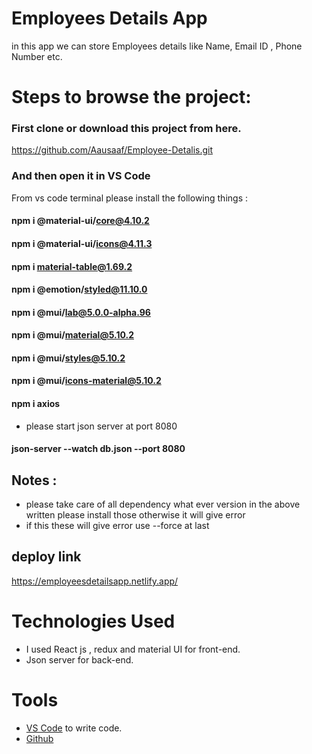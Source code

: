 # Employees Details App

  in this app we can store Employees details like Name, Email ID , Phone Number etc.  


# Steps to browse the project:

### First  clone or download this project from here.

https://github.com/Aausaaf/Employee-Detalis.git

### And then open it in VS Code 
From vs code terminal please install the following things :
#### npm i @material-ui/core@4.10.2
#### npm i @material-ui/icons@4.11.3
#### npm i material-table@1.69.2 
#### npm i @emotion/styled@11.10.0
#### npm i @mui/lab@5.0.0-alpha.96
#### npm i @mui/material@5.10.2
#### npm i @mui/styles@5.10.2
#### npm i @mui/icons-material@5.10.2
#### npm i axios

   - please start json server at port 8080
  #### json-server --watch db.json --port 8080
  
## Notes :
 - please take care of all dependency what ever version in the above written please install those otherwise it will give error 
 - if this these will give error use  --force at last

##  deploy link 
  https://employeesdetailsapp.netlify.app/
 

# Technologies Used

- I used React js ,  redux and material UI  for front-end.
- Json server for back-end.

# Tools

-  [VS Code](https://code.visualstudio.com/download) to write code.
-  [Github](https://github.com/shivam-singh-au17)


